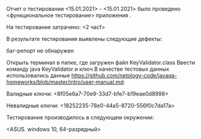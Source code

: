Отчет о тестировании <15.01.2021> - <15.01.2021> было проведено <функциональное тестирование> приложения .

На тестирование затрачено: <2 часf>

В результате тестирования выявлены следующие дефекты:

баг-репорт не обнаружен

Открыть терминал в папке, где загружен файл KeyValidator.class
Ввести команду java KeyValidator и ключ
В качестве тестовых данных использовались данные https://github.com/netology-code/javaqa-homeworks/blob/master/intro/user-manual.md:

Валидные ключи: <8f05e6a7-70e9-33d7-bfe7-b19eae0d8998>

Невалидные ключи: <18252235-78e0-44a5-8720-556f0c7da17a>

Тестирование производилось в следующем окружении:

<ASUS. windows 10, 64-разрядный>
